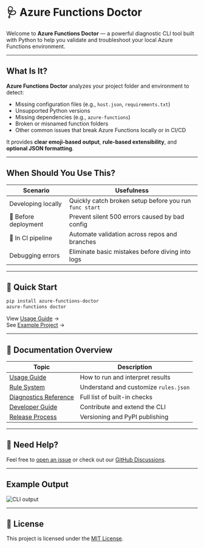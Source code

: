 # 🩺 Azure Functions Doctor

Welcome to **Azure Functions Doctor** — a powerful diagnostic CLI tool built with Python to help you validate and troubleshoot your local Azure Functions environment.

---

## What Is It?

**Azure Functions Doctor** analyzes your project folder and environment to detect:

- Missing configuration files (e.g., `host.json`, `requirements.txt`)
- Unsupported Python versions
- Missing dependencies (e.g., `azure-functions`)
- Broken or misnamed function folders
- Other common issues that break Azure Functions locally or in CI/CD

It provides **clear emoji-based output**, **rule-based extensibility**, and **optional JSON formatting**.

---

## When Should You Use This?

| Scenario | Usefulness |
|----------|------------|
| Developing locally | Quickly catch broken setup before you run `func start` |
| 🚢 Before deployment | Prevent silent 500 errors caused by bad config |
| 🔁 In CI pipeline | Automate validation across repos and branches |
| Debugging errors | Eliminate basic mistakes before diving into logs |

---

## 🧰 Quick Start

```bash
pip install azure-functions-doctor
azure-functions doctor
```

View [Usage Guide](usage.md) →  
See [Example Project](../examples/basic-hello/README.md) →

---

## 📘 Documentation Overview

| Topic | Description |
|-------|-------------|
| [Usage Guide](usage.md) | How to run and interpret results |
| [Rule System](rules.md) | Understand and customize `rules.json` |
| [Diagnostics Reference](diagnostics.md) | Full list of built-in checks |
| [Developer Guide](development.md) | Contribute and extend the CLI |
| [Release Process](release_process.md) | Versioning and PyPI publishing |

---

## 💬 Need Help?

Feel free to [open an issue](https://github.com/yeongseon/azure-functions-doctor-for-python/issues) or check out our [GitHub Discussions](https://github.com/yeongseon/azure-functions-doctor-for-python/discussions).

---

## Example Output

![CLI output](assets/azure-functions-doctor-example.png)

---

## 📄 License

This project is licensed under the [MIT License](../LICENSE).